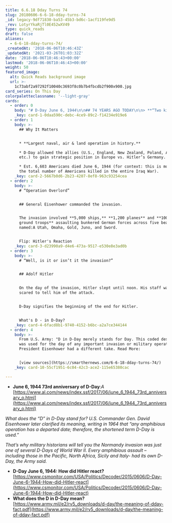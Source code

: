 ```yaml
---
title: 6.6.18 Dday Turns 74
slug: 20180606-6-6-18-dday-turns-74
_id: legacy-9df71830-ba53-45b3-bd6c-1acf119fe9d5
_rev: LotyrYkaRjTl0E452wXV49
type: quick_reads
draft: false
aliases:
  - 6-6-18-dday-turns-74/
_createdAt: '2018-06-06T10:46:43Z'
_updatedAt: '2021-03-26T01:03:32Z'
date: '2018-06-06T10:46:43+00:00'
lastmod: '2018-06-06T10:46:43+00:00'
weight: 50
featured_image:
  alt: Quick Reads background image
  url: >-
    1c73abf2a97292f10040c3693f8c0b7b4fbcdb2f900x900.jpg
card_series: On This Day
colorpaletteclassname: '--light-gray'
cards:
  - order: 0
    body: "# D-Day June 6, 1944\n\n## 74 YEARS AGO TODAY\n\n> **“Two kinds of people are staying on this beacha\x14the dead and those who are going to die.”**  \nCol. George A. Taylor, commanding the Sixteenth Infantry Regiment, First Infantry Division, on Omaha Beach.\n\nWhy D...Day? Flip"
    _key: card-1-0daa590c-debc-4ce9-89c2-f14234e919e6
  - order: 1
    body: >-
      ## Why It Matters


      * **Largest naval, air & land operation in history.**

      * D-Day allowed the allies (U.S., England, New Zealand, Poland, Australia,
      etc.) to gain strategic position in Europe vs. Hitler’s Germany.

      * Est. 6,603 Americans died June 6, 1944 (for context: this is more than
      the total number of Americans killed in the entire Iraq War).
    _key: card-2-5667b0d6-2b23-4207-8ef8-963c93254cea
  - order: 2
    body: >-
      # “Operation Overlord”


      ## General Eisenhower commanded the invasion.


      The invasion involved **5,000 ships,** **1,200 planes** and **100,000
      ground troops** assaulting bunkered German forces across five beaches code
      named:A Utah, Omaha, Gold, Juno, and Sword.


      Flip: Hitler's Reaction
    _key: card-3-d23990a9-d4e6-473a-9517-e530e8e3ad0b
  - order: 3
    body: >-
      # “Well, is it or isn’t it the invasion?”


      ## Adolf Hitler


      On the day of the invasion, Hitler slept until noon. His staff was too
      scared to tell him of the attack.


      D-Day signifies the beginning of the end for Hitler.


      What's D - in D-Day?
    _key: card-4-6facd8b1-9740-4152-b6bc-a2a7ce344144
  - order: 4
    body: >-
      From U.S. Army: "D in D-Day merely stands for Day. This coded designation
      was used for the day of any important invasion or military operation."
      President Eisenhower had a different take. Read More:


      [view sources](https://smarthernews.com/6-6-18-dday-turns-74/)
    _key: card-10-55cf1951-6c04-42c3-ace2-115e65380cac

---
```

* **June 6, 1944 73rd anniversary of D-Day**:_A_ [https://www.al.com/news/index.ssf/2017/06/june_6_1944_73rd_anniversary_o.html](https://www.al.com/news/index.ssf/2017/06/june_6_1944_73rd_anniversary_o.html)

_What does the “D” in D-Day stand for? U.S. Commander Gen. David Eisenhower later clarified its meaning, writing in 1964 that “any amphibious operation has a departed date; therefore, the shortened term D-Day is used.”_

_That’s why military historians will tell you the Normandy invasion was just one of several D-Days of World War II. Every amphibious assault – including those in the Pacific, North Africa, Sicily and Italy- had its own D-Day, the Army said._

* **D-Day June 6, 1944: How did Hitler react?** [https://www.csmonitor.com/USA/Politics/Decoder/2015/0606/D-Day-June-6-1944-How-did-Hitler-react](https://www.csmonitor.com/USA/Politics/Decoder/2015/0606/D-Day-June-6-1944-How-did-Hitler-react)
* **What does the D in D-Day mean?** [https://www.army.mil/e2/rv5_downloads/d-day/the-meaning-of-dday-fact.pdf](https://www.army.mil/e2/rv5_downloads/d-day/the-meaning-of-dday-fact.pdf)